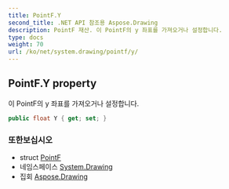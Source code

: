 ```yaml
---
title: PointF.Y
second_title: .NET API 참조용 Aspose.Drawing
description: PointF 재산. 이 PointF의 y 좌표를 가져오거나 설정합니다.
type: docs
weight: 70
url: /ko/net/system.drawing/pointf/y/
---
```

## PointF.Y property

이 PointF의 y 좌표를 가져오거나 설정합니다.

```csharp
public float Y { get; set; }
```

### 또한보십시오

* struct [PointF](../)
* 네임스페이스 [System.Drawing](../../pointf/)
* 집회 [Aspose.Drawing](../../../)


